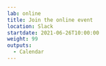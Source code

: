 ```yaml
---
lab: online
title: Join the online event
location: Slack
startdate: 2021-06-26T10:00:00
weight: 99
outputs:
  - Calendar
---
```

